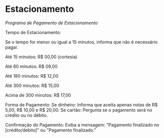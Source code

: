 # Estacionamento
*Programa de Pagamento de Estacionamento*

Tempo de Estacionamento:

Se o tempo for menor ou igual a 15 minutos, informa que não é necessário pagar.

Até 15 minutos: R$ 00,00 (cortesia)

Até 60 minutos: R$ 09,00

Até 180 minutos: R$ 12,00

Até 300 minutos: R$ 15,00

Acima de 300 minutos: R$ 17,00

Forma de Pagamento:
Se dinheiro: Informa que aceita apenas notas de R$ 5,00, R$ 10,00 e R$ 20,00.
Se cartão: Pergunta se o pagamento será no crédito ou no débito.

Confirmação do Pagamento:
Exiba a mensagem: "Pagamento finalizado no [crédito/debito]" ou "Pagamento finalizado."
